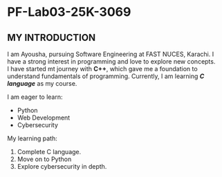 # PF-Lab03-25K-3069
## MY INTRODUCTION
I am Ayousha, pursuing Software Engineering at FAST NUCES, Karachi.
I have a strong interest in programming and love to explore new concepts.\
I have started mt journey with **C++**, which gave me a foundation to understand fundamentals of programming.
Currently, I am learning ***C language*** as my course.

I am eager to learn:
+ Python
+ Web Development
+ Cybersecurity
  
My learning path:
1. Complete C language.
2. Move on to Python
3. Explore cybersecurity in depth.
  
